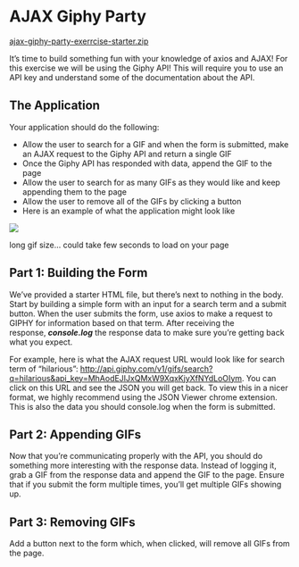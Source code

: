 # ****AJAX Giphy Party****

[ajax-giphy-party-exerrcise-starter.zip](https://s3-us-west-2.amazonaws.com/secure.notion-static.com/71d6d99b-4c82-4c20-84a6-a3c615454650/ajax-giphy-party-exerrcise-starter.zip)

It’s time to build something fun with your knowledge of axios and AJAX! For this exercise we will be using the Giphy API! This will require you to use an API key and understand some of the documentation about the API.

## **The Application**

Your application should do the following:

- Allow the user to search for a GIF and when the form is submitted, make an AJAX request to the Giphy API and return a single GIF
- Once the Giphy API has responded with data, append the GIF to the page
- Allow the user to search for as many GIFs as they would like and keep appending them to the page
- Allow the user to remove all of the GIFs by clicking a button
- Here is an example of what the application might look like

![](https://s3-us-west-2.amazonaws.com/secure.notion-static.com/7cfaa680-8b92-4885-bdba-d022d033a054/app.gif)

long gif size… could take few seconds to load on your page

## **Part 1: Building the Form**

We’ve provided a starter HTML file, but there’s next to nothing in the body. Start by building a simple form with an input for a search term and a submit button. When the user submits the form, use axios to make a request to GIPHY for information based on that term. After receiving the response, ***console.log*** the response data to make sure you’re getting back what you expect.

For example, here is what the AJAX request URL would look like for search term of “hilarious”: http://api.giphy.com/v1/gifs/search?q=hilarious&api_key=MhAodEJIJxQMxW9XqxKjyXfNYdLoOIym. You can click on this URL and see the JSON you will get back. To view this in a nicer format, we highly recommend using the JSON Viewer chrome extension. This is also the data you should console.log when the form is submitted.

## **Part 2: Appending GIFs**

Now that you’re communicating properly with the API, you should do something more interesting with the response data. Instead of logging it, grab a GIF from the response data and append the GIF to the page. Ensure that if you submit the form multiple times, you’ll get multiple GIFs showing up.

## **Part 3: Removing GIFs**

Add a button next to the form which, when clicked, will remove all GIFs from the page.
